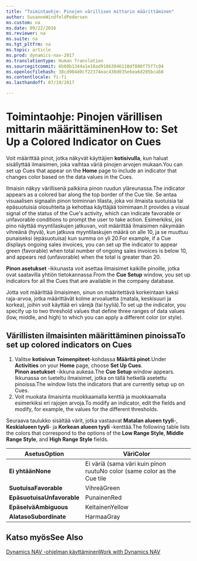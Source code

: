 ```yaml
---
title: "Toimintaohje: Pinojen värillisen mittarin määrittäminen"
author: SusanneWindfeldPedersen
ms.custom: na
ms.date: 09/22/2016
ms.reviewer: na
ms.suite: na
ms.tgt_pltfrm: na
ms.topic: article
ms.prod: dynamics-nav-2017
ms.translationtype: Human Translation
ms.sourcegitcommit: 6b60b1344a1e18ad91863046110df880f75f7c04
ms.openlocfilehash: 38cd904d0cf22374eac430d035e6ea6d205bcab8
ms.contentlocale: fi-fi
ms.lasthandoff: 07/19/2017

---
```

    
# <a name="how-to-set-up-a-colored-indicator-on-cues"></a><span data-ttu-id="e3915-102">Toimintaohje: Pinojen värillisen mittarin määrittäminen</span><span class="sxs-lookup"><span data-stu-id="e3915-102">How to: Set Up a Colored Indicator on Cues</span></span>
<span data-ttu-id="e3915-103">Voit määrittää pinot, jotka näkyvät käyttäjien **kotisivulla**, kun haluat sisällyttää ilmaisimen, joka vaihtaa väriä pinojen arvojen mukaan.</span><span class="sxs-lookup"><span data-stu-id="e3915-103">You can set up Cues that appear on the **Home** page to include an indicator that changes color based on the data values in the Cues.</span></span> 

<span data-ttu-id="e3915-104">Ilmaisin näkyy värillisenä palkkina pinon ruudun yläreunassa.</span><span class="sxs-lookup"><span data-stu-id="e3915-104">The indicator appears as a colored bar along the top border of the Cue tile.</span></span> <span data-ttu-id="e3915-105">Se antaa visuaalisen signaalin pinon toiminnan tilasta, joka voi ilmaista suotuisia tai epäsuotuisia olosuhteita ja kehottaa käyttäjää toimimaan.</span><span class="sxs-lookup"><span data-stu-id="e3915-105">It provides a visual signal of the status of the Cue's activity, which can indicate favorable or unfavorable conditions to prompt the user to take action.</span></span> <span data-ttu-id="e3915-106">Esimerkiksi, jos pino näyttää myyntilaskujen jatkuvan, voit määrittää ilmaisimen näkymään vihreänä (hyvä), kun jatkuva myyntilaskujen määrä on alle 10, ja se muuttuu punaiseksi (epäsuotuisa) kun summa on yli 20.</span><span class="sxs-lookup"><span data-stu-id="e3915-106">For example, if a Cue displays ongoing sales invoices, you can set up the indicator to appear green (favorable) when total number of ongoing sales invoices is below 10, and appears red (unfavorable) when the total is greater than 20.</span></span>

<span data-ttu-id="e3915-107">**Pinon asetukset** -ikkunasta voit asettaa ilmaisimet kaikille pinoille, jotka ovat saatavilla yhtiön tietokannassa.</span><span class="sxs-lookup"><span data-stu-id="e3915-107">From the **Cue Setup** window, you set up indicators for all the Cues that are available in the company database.</span></span>

<span data-ttu-id="e3915-108">Jotta voit määrittää ilmaisimen, sinun on määritettävä korkeintaan kaksi raja-arvoa, jotka määrittävät kolme arvoaluetta (matala, keskisuuri ja korkea), joihin voit käyttää eri värejä (tai tyyliä).</span><span class="sxs-lookup"><span data-stu-id="e3915-108">To set up the indicator, you specify up to two threshold values that define three ranges of data values (low, middle, and high) to which you can apply a different color (or style).</span></span>

## <a name="to-set-up-colored-indicators-on-cues"></a><span data-ttu-id="e3915-109">Värillisten ilmaisinten määrittäminen pinoissa</span><span class="sxs-lookup"><span data-stu-id="e3915-109">To set up colored indicators on Cues</span></span>
1. <span data-ttu-id="e3915-110">Valitse **kotisivun** **Toimenpiteet**-kohdassa **Määritä pinot**.</span><span class="sxs-lookup"><span data-stu-id="e3915-110">Under **Activities** on your **Home** page, choose **Set Up Cues**.</span></span>  
<span data-ttu-id="e3915-111">**Pinon asetukset** -ikkuna aukeaa.</span><span class="sxs-lookup"><span data-stu-id="e3915-111">The **Cue Setup** window appears.</span></span> <span data-ttu-id="e3915-112">Ikkunassa on lueteltu ilmaisimet, jotka on tällä hetkellä asetettu pinoissa.</span><span class="sxs-lookup"><span data-stu-id="e3915-112">The window lists the indicators that are currently setup up on Cues.</span></span>
2. <span data-ttu-id="e3915-113">Voit muokata ilmaisinta muokkaamalla kenttiä ja muokkaamalla esimerkiksi eri rajojen arvoja.</span><span class="sxs-lookup"><span data-stu-id="e3915-113">To modify an indicator, edit the fields and modify, for example, the values for the different thresholds.</span></span>  

<span data-ttu-id="e3915-114">Seuraava taulukko sisältää värit, jotka vastaavat **Matalan alueen tyyli**-, **Keskialueen tyyli**- ja **Korkean alueen tyyli** -kenttää.</span><span class="sxs-lookup"><span data-stu-id="e3915-114">The following table lists the colors that correspond to the options of the **Low Range Style**, **Middle Range Style**, and **High Range Style** fields.</span></span>

|<span data-ttu-id="e3915-115">Asetus</span><span class="sxs-lookup"><span data-stu-id="e3915-115">Option</span></span>|<span data-ttu-id="e3915-116">Väri</span><span class="sxs-lookup"><span data-stu-id="e3915-116">Color</span></span>|
|------|-----|
|<span data-ttu-id="e3915-117">**Ei yhtään**</span><span class="sxs-lookup"><span data-stu-id="e3915-117">**None**</span></span>|<span data-ttu-id="e3915-118">Ei väriä (sama väri kuin pinon ruutu</span><span class="sxs-lookup"><span data-stu-id="e3915-118">No color (same color as the Cue tile</span></span>|
|<span data-ttu-id="e3915-119">**Suotuisa**</span><span class="sxs-lookup"><span data-stu-id="e3915-119">**Favorable**</span></span>|<span data-ttu-id="e3915-120">Vihreä</span><span class="sxs-lookup"><span data-stu-id="e3915-120">Green</span></span>|
|<span data-ttu-id="e3915-121">**Epäsuotuisa**</span><span class="sxs-lookup"><span data-stu-id="e3915-121">**Unfavorable**</span></span>|<span data-ttu-id="e3915-122">Punainen</span><span class="sxs-lookup"><span data-stu-id="e3915-122">Red</span></span>|
|<span data-ttu-id="e3915-123">**Epäselvä**</span><span class="sxs-lookup"><span data-stu-id="e3915-123">**Ambiguous**</span></span>|<span data-ttu-id="e3915-124">Keltainen</span><span class="sxs-lookup"><span data-stu-id="e3915-124">Yellow</span></span>|
|<span data-ttu-id="e3915-125">**Alataso**</span><span class="sxs-lookup"><span data-stu-id="e3915-125">**Subordinate**</span></span>|<span data-ttu-id="e3915-126">Harmaa</span><span class="sxs-lookup"><span data-stu-id="e3915-126">Gray</span></span>|

## <a name="see-also"></a><span data-ttu-id="e3915-127">Katso myös</span><span class="sxs-lookup"><span data-stu-id="e3915-127">See Also</span></span>
[<span data-ttu-id="e3915-128">Dynamics NAV -ohjelman käyttäminen</span><span class="sxs-lookup"><span data-stu-id="e3915-128">Work with Dynamics NAV</span></span>](ui-work-product.md)


